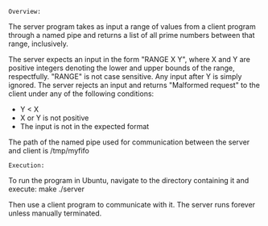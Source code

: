     Overview:
The server program takes as input a range of values from a client program through a named pipe and returns a list of all prime numbers between that range, inclusively.

The server expects an input in the form "RANGE X Y", where X and Y are positive integers denoting the lower and upper bounds of the range, respectfully.
"RANGE" is not case sensitive.
Any input after Y is simply ignored.
The server rejects an input and returns "Malformed request" to the client under any of the following conditions:
 - Y < X
 - X or Y is not positive
 - The input is not in the expected format

The path of the named pipe used for communication between the server and client is /tmp/myfifo

    Execution:
To run the program in Ubuntu, navigate to the directory containing it and execute:
make
./server

Then use a client program to communicate with it.
The server runs forever unless manually terminated.